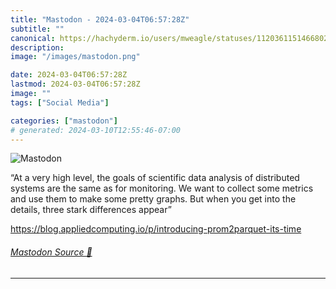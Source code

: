 ```yaml
---
title: "Mastodon - 2024-03-04T06:57:28Z"
subtitle: ""
canonical: https://hachyderm.io/users/mweagle/statuses/112036115146680272
description:
image: "/images/mastodon.png"

date: 2024-03-04T06:57:28Z
lastmod: 2024-03-04T06:57:28Z
image: ""
tags: ["Social Media"]

categories: ["mastodon"]
# generated: 2024-03-10T12:55:46-07:00
---
```

![Mastodon](/images/mastodon.png)

<p>“At a very high level, the goals of scientific data analysis of distributed systems are the same as for monitoring. We want to collect some metrics and use them to make some pretty graphs. But when you get into the details, three stark differences appear”</p><p><a href="https://blog.appliedcomputing.io/p/introducing-prom2parquet-its-time" target="_blank" rel="nofollow noopener noreferrer" translate="no"><span class="invisible">https://</span><span class="ellipsis">blog.appliedcomputing.io/p/int</span><span class="invisible">roducing-prom2parquet-its-time</span></a></p>


###### [Mastodon Source 🐘](https://hachyderm.io/@mweagle/112036115146680272)

___
